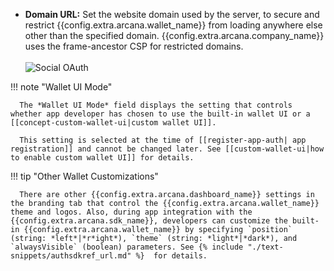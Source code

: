 * **Domain URL:** Set the website domain used by the server, to secure and restrict {{config.extra.arcana.wallet_name}} from loading anywhere else other than the specified domain. {{config.extra.arcana.company_name}} uses the frame-ancestor CSP for restricted domains.<br></br><img class="an-screenshots" alt="Social OAuth" src="/img/an_db_configure_wallet.png"></img>

!!! note  "Wallet UI Mode"

      The *Wallet UI Mode* field displays the setting that controls whether app developer has chosen to use the built-in wallet UI or a [[concept-custom-wallet-ui|custom wallet UI]].

      This setting is selected at the time of [[register-app-auth| app registration]] and cannot be changed later. See [[custom-wallet-ui|how to enable custom wallet UI]] for details.

!!! tip "Other Wallet Customizations"

      There are other {{config.extra.arcana.dashboard_name}} settings in the branding tab that control the {{config.extra.arcana.wallet_name}} theme and logos. Also, during app integration with the {{config.extra.arcana.sdk_name}}, developers can customize the built-in {{config.extra.arcana.wallet_name}} by specifying `position` (string: *left*|*r*ight*), `theme` (string: *light*|*dark*), and `alwaysVisible` (boolean) parameters. See {% include "./text-snippets/authsdkref_url.md" %}  for details.